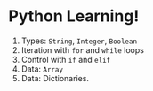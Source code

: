 # Python Learning!

1. Types: `String`, `Integer`, `Boolean`
2. Iteration with `for` and `while` loops
3. Control with `if` and `elif`
4. Data: `Array`
5. Data: Dictionaries.
